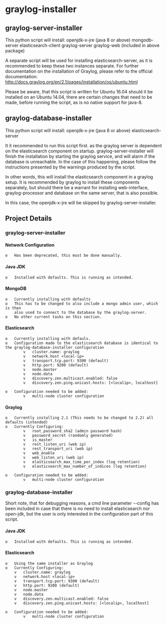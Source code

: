 # graylog-installer

## graylog-server-installer
This python script will install:
	openjdk-x-jre (java 8 or above)
	mongodb-server
	elasticsearch-client
	graylog-server
    graylog-web (included in above package)

A separate script will be used for installing elasticsearch-server,
as it is recommended to keep these two instances separate.
For further documentation on the installation of Graylog,
please refer to the official documentation:
    http://docs.graylog.org/en/2.1/pages/installation/os/ubuntu.html

Please be aware, that this script is written for Ubuntu 16.04
should it be installed on an Ubuntu 14.04, there are certain
changes that need to be made, before running the script, as
is no native support for java-8.

## graylog-database-installer
This python script will install:
	openjdk-x-jre (java 8 or above)
	elasticsearch-server

It it recommended to run this script first. as the graylog
server is dependent on the elasticsearch component on startup.
graylog-server-installer will finish the installation by starting
the graylog service, and will alarm if the database is unreachable.
In the case of this happening, please follow the instructions
presented by the warnings produced by the script. 

In other words, this will install the elasticsearch component
in a graylog setup. It is recommended by graylog to install
these components separately, but should there be a warrant
for installing web-interface, graylog-processor and database
on the same server, that is also possible.

In this case, the openjdk-x-jre will be skipped by
graylog-server-installer.

## Project Details

### graylog-server-installer

#### Network Configuration
    o   Has been deprecated, this must be done manually.
#### Java JDK
    o   Installed with defaults. This is running as intended.
#### MongoDB
    o   Currently installing with defaults
    o   This has to be changed to also include a mongo admin user, which is then
        also used to connect to the database by the graylog-server.
    o   No other current tasks on this section.
#### Elasticsearch
    o   Currently installing with defauls.
    o   Configuration made to the elasticsearch database is identical to the graylog-database-installer configuration
            v   cluster.name: graylog
            v   network.host <local-ip>
            v   transport.tcp.port: 9300 (default)
            v   http.port: 9200 (default)
            v   node.master
            v   node.data
            v   discovery.zen.multicast.enabled: false
            v   discovery.zen.ping.unicast.hosts: [<localip>, localhost]

    o   Configuration needed to be added:
            v   multi-node cluster configuration

#### Graylog
    o   Currently installing 2.1 (This needs to be changed to 2.2) all defaults (intended)
    o   Currently Configuring:
            v   root_password_sha2 (admin password hash)
            v   password_secret (randomly generated)
            v   is_master
            v   rest_listen_uri (web ip)
            v   rest_transport_uri (web ip)
            v   web_enable
            v   web_listen_uri (web ip)
            v   elasticsearch_max_time_per_index (log retention)
            v   elasticsearch_max_number_of_indices (log retention)

    o   Configuration needed to be added:
            v   multi-node cluster configuration

### graylog-database-installer

Short note, that for debugging reasons, a cmd line parameter --config has been included
in case that there is no need to install elasticsearch nor open-jdk, but the user is only interested
in the configuration part of this script.

#### Java JDK
    o   Installed with defaults. This is running as intended.
#### Elasticsearch
    o   Using the same installer as Graylog
    o   Currently Configuring:
        v   cluster.name: graylog
        v   network.host <local-ip>
        v   transport.tcp.port: 9300 (default)
        v   http.port: 9200 (default)
        v   node.master
        v   node.data
        v   discovery.zen.multicast.enabled: false
        v   discovery.zen.ping.unicast.hosts: [<localip>, localhost]

    o   Configuration needed to be added:
            v   multi-node cluster configuration
























